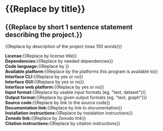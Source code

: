 # <!--Title-->{{Replace by title}}<!--/Title-->

## **<!--Statement-->{{Replace by short 1 sentence statement describing the project.}}<!--/Statement-->**

<!--Description-->{{Replace by description of the project (max 150 words)}}<!--/Description-->

**License:**<!--License-->{{Replace by license title}}<!--/License-->  
**Dependencies:**<!--Dependencies-->{{Replace by needed dependencies}}<!--/Dependencies-->  
**Code language:**<!--Code language-->{{Replace by }}<!--/Code language-->  
**Available platform:**<!--Available platform-->{{Replace by the platforms this program is available to}}<!--/Available platform-->  
**Interface CLI:**<!--Interface CLI-->{{Replace by yes or no}}<!--/Interface CLI-->  
**Interface GUI:**<!--Interface GUI-->{{Replace by yes or no}}<!--/Interface GUI-->  
**Interface web platform:**<!--Interface web platform-->{{Replace by yes or no}}<!--/Interface web platform-->  
**Input format:**<!--Input format-->{{Replace by usable input formats (eg. "text, dataset")}}<!--/Input format-->  
**Output format:**<!--Output format-->{{Replace by given output formats (eg. "text, graph")}}<!--/Output format-->  
**Source code:**<!--Source code-->{{Replace by link to the source code}}<!--/Source code-->  
**Documentation link:**<!--Documentation link-->{{Replace by link to documentation}}<!--/Documentation link-->  
**Installation instructions:**<!--Installation instructions-->{{Replace by instalation instructions}}<!--/Installation instructions-->  
**Zenodo link:**<!--Zenodo link-->{{Replace by Zenodo link}}<!--/Zenodo link-->  
**Citation instructions:**<!--Citation instructions-->{{Replace by citation instructions}}<!--/Citation instructions-->
